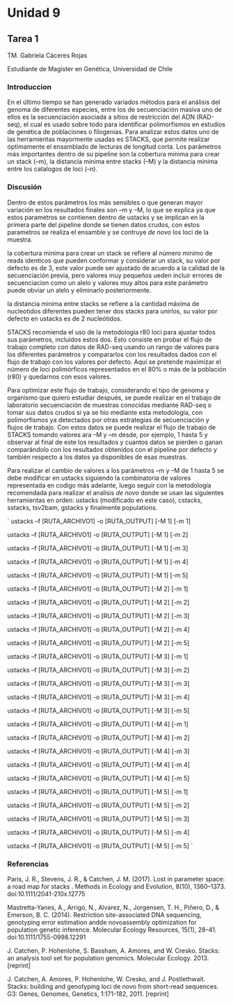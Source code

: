 # Unidad 9 
## Tarea 1

TM. Gabriela Cáceres Rojas

Estudiante de Magíster en Genética, Universidad de Chile


### Introduccion

En el último tiempo se han generado variados métodos para el análisis del genoma de diferentes especies, entre los de secuenciación masiva uno de ellos es la secuenciación asociada a sitios de restricción del ADN (RAD-seq), el cual es usado sobre todo para identificar polimorfismos en estudios de genética de poblaciones o filogenias. Para analizar estos datos uno de las herramientas mayormente usadas es STACKS, que permite realizar óptimamente el ensamblado de lecturas de longitud corta. Los parámetros más importantes dentro de su pipeline son la cobertura mínima para crear un stack (–m), la distancia minima entre stacks (–M) y la distancia mínima entre los catalogos de loci (–n).

### Discusión

Dentro de estos parámetros los más sensibles o que generan mayor variación en los resultados finales son –m y –M, lo que se explica ya que estos parametros se contienen dentro de ustacks y se implican en la primera parte del pipeline donde se tienen datos crudos, con estos parametros se realiza el ensamble y se contruye *de novo* los loci de la muestra.

la cobertura minima para crear un stack se refiere al número minimo de reads identicos que pueden conformar y considerar un stack, su valor por defecto es de 3, este valor puede ser ajustado de acuerdo a la calidad de la secuenciación previa, pero valores muy pequeños ueden incluir errores de secuenciacion como un alelo y valores muy altos para este parámetro puede obviar un alelo y eliminarlo posteriormente.

la distancia minima entre stacks se refiere a la cantidad máxima de nucleotidos diferentes pueden tener dos stacks para unirlos, su valor por defecto en ustacks es de 2 nucleótidos. 

STACKS recomienda el uso de la metodología r80 loci para ajustar todos sus parámetros, incluidos estos dos. Esto consiste en probar el flujo de trabajo completo con datos de RAD-seq usando un rango de valores para los diferentes parámetros y compararlos con los resultados dados con el flujo de trabajo con los valores por defecto. Aquí se pretende maximizar el número de loci polimórficos representados en el 80% o más de la población (r80) y quedarnos con esos valores.

Para optimizar este flujo de trabajo, considerando el tipo de genoma y organismo que quiero estudiar después, se puede realizar en el trabajo de laboratorio secuenciación de muestras conocidas mediante RAD-seq o tomar sus datos crudos si ya se hio mediante esta metodología, con polimorfismos ya detectados por otras estrategias de secuenciación y flujos de trabajo. Con estos datos se puede realizar el flujo de trabajo de STACKS tomando valores ara –M y –m desde, por ejemplo, 1 hasta 5 y observar al final de este los resultados y cuantos datos se pierden o ganan comparándolo con los resultados obtenidos con el pipeline por defecto y también respecto a los datos ya disponibles de esas muestras.

Para realizar el cambio de valores a los parámetros –m y –M de 1 hasta 5 se debe modificar en ustacks siguiendo la combinatoria de valores representada en codigo más adelante, luego seguir con la metodología recomendada para realizar el analisis *de novo* donde se usan las siguientes herramientas en orden: ustacks (modificado en este caso), cstacks, sstacks, tsv2bam, gstacks y finalmente populations.

`
ustacks –f [RUTA_ARCHIVO1] -o [RUTA_OUTPUT] [-M 1] [-m 1]

ustacks –f [RUTA_ARCHIVO1] -o [RUTA_OUTPUT] [-M 1] [-m 2]

ustacks –f [RUTA_ARCHIVO1] -o [RUTA_OUTPUT] [-M 1] [-m 3]

ustacks –f [RUTA_ARCHIVO1] -o [RUTA_OUTPUT] [-M 1] [-m 4]

ustacks –f [RUTA_ARCHIVO1] -o [RUTA_OUTPUT] [-M 1] [-m 5]

ustacks –f [RUTA_ARCHIVO1] -o [RUTA_OUTPUT] [-M 2] [-m 1]

ustacks –f [RUTA_ARCHIVO1] -o [RUTA_OUTPUT] [-M 2] [-m 2]

ustacks –f [RUTA_ARCHIVO1] -o [RUTA_OUTPUT] [-M 2] [-m 3]

ustacks –f [RUTA_ARCHIVO1] -o [RUTA_OUTPUT] [-M 2] [-m 4]

ustacks –f [RUTA_ARCHIVO1] -o [RUTA_OUTPUT] [-M 2] [-m 5]

ustacks –f [RUTA_ARCHIVO1] -o [RUTA_OUTPUT] [-M 3] [-m 1]

ustacks –f [RUTA_ARCHIVO1] -o [RUTA_OUTPUT] [-M 3] [-m 2]

ustacks –f [RUTA_ARCHIVO1] -o [RUTA_OUTPUT] [-M 3] [-m 3]

ustacks –f [RUTA_ARCHIVO1] -o [RUTA_OUTPUT] [-M 3] [-m 4]

ustacks –f [RUTA_ARCHIVO1] -o [RUTA_OUTPUT] [-M 3] [-m 5]

ustacks –f [RUTA_ARCHIVO1] -o [RUTA_OUTPUT] [-M 4] [-m 1]

ustacks –f [RUTA_ARCHIVO1] -o [RUTA_OUTPUT] [-M 4] [-m 2]

ustacks –f [RUTA_ARCHIVO1] -o [RUTA_OUTPUT] [-M 4] [-m 3]

ustacks –f [RUTA_ARCHIVO1] -o [RUTA_OUTPUT] [-M 4] [-m 4]

ustacks –f [RUTA_ARCHIVO1] -o [RUTA_OUTPUT] [-M 4] [-m 5]

ustacks –f [RUTA_ARCHIVO1] -o [RUTA_OUTPUT] [-M 5] [-m 1]

ustacks –f [RUTA_ARCHIVO1] -o [RUTA_OUTPUT] [-M 5] [-m 2]

ustacks –f [RUTA_ARCHIVO1] -o [RUTA_OUTPUT] [-M 5] [-m 3]

ustacks –f [RUTA_ARCHIVO1] -o [RUTA_OUTPUT] [-M 5] [-m 4]

ustacks –f [RUTA_ARCHIVO1] -o [RUTA_OUTPUT] [-M 5] [-m 5]
`

### Referencias
Paris, J. R., Stevens, J. R., & Catchen, J. M. (2017). Lost in parameter space: a road map for stacks . Methods in Ecology and Evolution, 8(10), 1360–1373. doi:10.1111/2041-210x.12775

Mastretta-Yanes, A., Arrigo, N., Alvarez, N., Jorgensen, T. H., Piñero, D., & Emerson, B. C. (2014). Restriction site-associated DNA sequencing, genotyping error estimation andde novoassembly optimization for population genetic inference. Molecular Ecology Resources, 15(1), 28–41. doi:10.1111/1755-0998.12291 

J. Catchen, P. Hohenlohe, S. Bassham, A. Amores, and W. Cresko. Stacks: an analysis tool set for population genomics. Molecular Ecology. 2013. [reprint]

J. Catchen, A. Amores, P. Hohenlohe, W. Cresko, and J. Postlethwait. Stacks: building and genotyping loci de novo from short-read sequences. G3: Genes, Genomes, Genetics, 1:171-182, 2011. [reprint]
